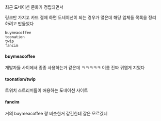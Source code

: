 최근 도네이션 문화가 정립되면서



링크만 가지고 카드 결제 하면 도네이션이 되는 경우가 많은데 해당 업체들 목록을 정리하려고 만들었다

	buymeacoffee
    toonation
    twip
    fancim
    
#### buymeacoffee
개발자들 사이에서 종종 사용하는거 같은데 ㅋㅋㅋㅋㅋ 이름 진짜 귀엽게 지었다



#### toonation/twip
트위치 스트리머들이 애용하는 도네이션 사이트



#### fancim
거의 buymeacoffee 랑 비슷한거 같긴한데 잘은 모르겠네